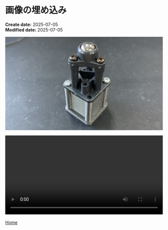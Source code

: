 # 画像の埋め込み

<div class="meta-info">

**Create date:** 2025-07-05  
**Modified date:** 2025-07-05

</div>

![image](images/image.jpeg)

<video controls style="width: 100%; height: auto;">
  <source src="images/movie.mp4" type="video/mp4">
  お使いのブラウザは動画に対応していません
</video>

[<i class="fa fa-arrow-left"></i> Home](./)
